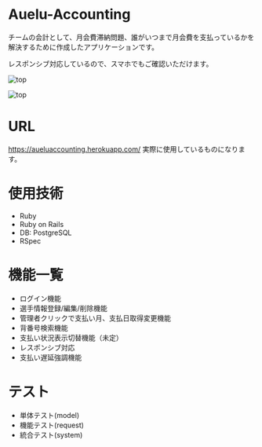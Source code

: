 # Auelu-Accounting
  チームの会計として、月会費滞納問題、誰がいつまで月会費を支払っているかを解決するために作成したアプリケーションです。
  
  レスポンシブ対応しているので、スマホでもご確認いただけます。

![top](https://user-images.githubusercontent.com/61536866/101602870-189b1000-3a42-11eb-9552-c62aa955a991.png "ログイン時のトップページ")


![top](https://user-images.githubusercontent.com/61536866/101604839-d0c9b800-3a44-11eb-949f-462c058ffda0.png "ログイン時のトップページ")

# URL
https://aueluaccounting.herokuapp.com/
実際に使用しているものになります。

# 使用技術
* Ruby 
* Ruby on Rails 
* DB: PostgreSQL
* RSpec

# 機能一覧
* ログイン機能
* 選手情報登録/編集/削除機能
* 管理者クリックで支払い月、支払日取得変更機能
* 背番号検索機能
* 支払い状況表示切替機能（未定）
* レスポンシブ対応
* 支払い遅延強調機能

# テスト
* 単体テスト(model)
* 機能テスト(request)
* 統合テスト(system)
